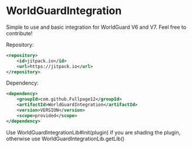 # WorldGuardIntegration
Simple to use and basic integration for WorldGuard V6 and V7.
Feel free to contribute!


Repository:
```xml 
<repository>
    <id>jitpack.io</id>
    <url>https://jitpack.io</url>
</repository> 
  ```

Dependency:
```xml
<dependency>
    <groupId>com.github.Fullpage12</groupId>
    <artifactId>WorldGuardIntegration</artifactId>
    <version>VERSION</version>
    <scope>provided</scope>
</dependency>
  ```
  
  Use WorldGuardIntegrationLib#init(plugin) if you are shading the plugin, otherwise use WorldGuardIntegrationLib.getLib()
